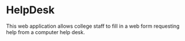 # HelpDesk
This web application allows college staff to fill in a web form requesting help from a computer help desk.
